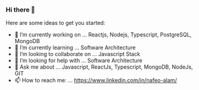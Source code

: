 ### Hi there 👋

Here are some ideas to get you started:

- 🔭 I’m currently working on ... Reactjs, Nodejs, Typescript, PostgreSQL, MongoDB
- 🌱 I’m currently learning ... Software Architecture
- 👯 I’m looking to collaborate on ... Javascript Stack
- 🤔 I’m looking for help with ... Software Architecture
- 💬 Ask me about ... Javascript, ReactJs, Typescript, MongoDB, NodeJs, GIT
- 📫 How to reach me: ... https://www.linkedin.com/in/nafeo-alam/

